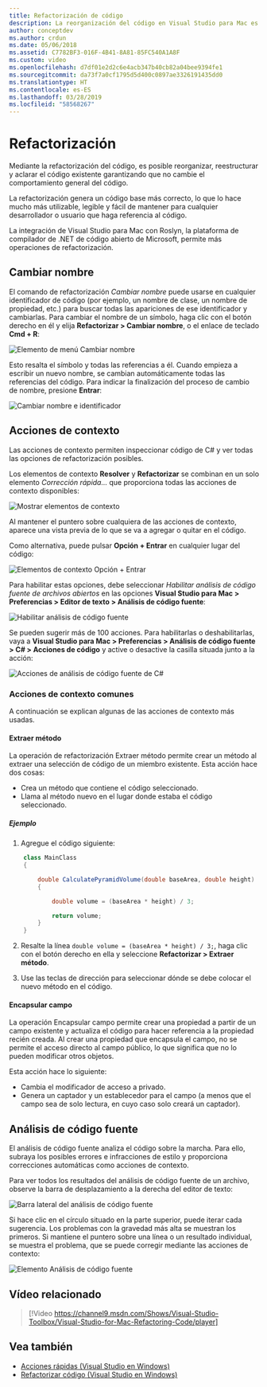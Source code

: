 ```yaml
---
title: Refactorización de código
description: La reorganización del código en Visual Studio para Mac es muy sencilla mediante el análisis de código fuente.
author: conceptdev
ms.author: crdun
ms.date: 05/06/2018
ms.assetid: C7782BF3-016F-4B41-8A81-85FC540A1A8F
ms.custom: video
ms.openlocfilehash: d7df01e2d2c6e4acb347b40cb82a04bee9394fe1
ms.sourcegitcommit: da73f7a0cf1795d5d400c0897ae3326191435dd0
ms.translationtype: HT
ms.contentlocale: es-ES
ms.lasthandoff: 03/28/2019
ms.locfileid: "58568267"
---
```

# <a name="refactoring"></a>Refactorización

Mediante la refactorización del código, es posible reorganizar, reestructurar y aclarar el código existente garantizando que no cambie el comportamiento general del código.

La refactorización genera un código base más correcto, lo que lo hace mucho más utilizable, legible y fácil de mantener para cualquier desarrollador o usuario que haga referencia al código.

La integración de Visual Studio para Mac con Roslyn, la plataforma de compilador de .NET de código abierto de Microsoft, permite más operaciones de refactorización.

## <a name="renaming"></a>Cambiar nombre

El comando de refactorización *Cambiar nombre* puede usarse en cualquier identificador de código (por ejemplo, un nombre de clase, un nombre de propiedad, etc.) para buscar todas las apariciones de ese identificador y cambiarlas. Para cambiar el nombre de un símbolo, haga clic con el botón derecho en él y elija **Refactorizar > Cambiar nombre**, o el enlace de teclado **Cmd + R**:

![Elemento de menú Cambiar nombre](media/refactoring-renaming1.png)

Esto resalta el símbolo y todas las referencias a él. Cuando empieza a escribir un nuevo nombre, se cambian automáticamente todas las referencias del código. Para indicar la finalización del proceso de cambio de nombre, presione **Entrar**:

![Cambiar nombre e identificador](media/refactoring-renaming2.png)

## <a name="context-actions"></a>Acciones de contexto

Las acciones de contexto permiten inspeccionar código de C# y ver todas las opciones de refactorización posibles.

Los elementos de contexto **Resolver** y **Refactorizar** se combinan en un solo elemento *Corrección rápida…* que proporciona todas las acciones de contexto disponibles:

![Mostrar elementos de contexto](media/refactoring-context-action.png)

Al mantener el puntero sobre cualquiera de las acciones de contexto, aparece una vista previa de lo que se va a agregar o quitar en el código.

Como alternativa, puede pulsar **Opción + Entrar** en cualquier lugar del código:

![Elementos de contexto Opción + Entrar](media/refactoring-image2a.png)

Para habilitar estas opciones, debe seleccionar *Habilitar análisis de código fuente de archivos abiertos* en las opciones **Visual Studio para Mac > Preferencias > Editor de texto > Análisis de código fuente**:

![Habilitar análisis de código fuente](media/refactoring-options.png)

Se pueden sugerir más de 100 acciones. Para habilitarlas o deshabilitarlas, vaya a **Visual Studio para Mac > Preferencias > Análisis de código fuente > C# > Acciones de código** y active o desactive la casilla situada junto a la acción:

![Acciones de análisis de código fuente de C#](media/refactoring-image3a.png)

### <a name="common-context-actions"></a>Acciones de contexto comunes

A continuación se explican algunas de las acciones de contexto más usadas.

#### <a name="extract-method"></a>Extraer método

La operación de refactorización Extraer método permite crear un método al extraer una selección de código de un miembro existente. Esta acción hace dos cosas:

* Crea un método que contiene el código seleccionado.
* Llama al método nuevo en el lugar donde estaba el código seleccionado.

##### <a name="example"></a>Ejemplo

1. Agregue el código siguiente:

```csharp
    class MainClass
    {

        double CalculatePyramidVolume(double baseArea, double height)
        {

            double volume = (baseArea * height) / 3;

            return volume;
        }
    }
```

2. Resalte la línea `double volume = (baseArea * height) / 3;`, haga clic con el botón derecho en ella y seleccione **Refactorizar > Extraer método**.

3. Use las teclas de dirección para seleccionar dónde se debe colocar el nuevo método en el código.

#### <a name="encapsulate-field"></a>Encapsular campo

La operación Encapsular campo permite crear una propiedad a partir de un campo existente y actualiza el código para hacer referencia a la propiedad recién creada. Al crear una propiedad que encapsula el campo, no se permite el acceso directo al campo público, lo que significa que no lo pueden modificar otros objetos.

Esta acción hace lo siguiente:

* Cambia el modificador de acceso a privado.
* Genera un captador y un establecedor para el campo (a menos que el campo sea de solo lectura, en cuyo caso solo creará un captador).

## <a name="source-analysis"></a>Análisis de código fuente

El análisis de código fuente analiza el código sobre la marcha. Para ello, subraya los posibles errores e infracciones de estilo y proporciona correcciones automáticas como acciones de contexto.

Para ver todos los resultados del análisis de código fuente de un archivo, observe la barra de desplazamiento a la derecha del editor de texto:

![Barra lateral del análisis de código fuente](media/refactoring-image4a.png)

Si hace clic en el círculo situado en la parte superior, puede iterar cada sugerencia. Los problemas con la gravedad más alta se muestran los primeros. Si mantiene el puntero sobre una línea o un resultado individual, se muestra el problema, que se puede corregir mediante las acciones de contexto:

![Elemento Análisis de código fuente](media/refactoring-image5.png)

## <a name="related-video"></a>Vídeo relacionado

> [!Video https://channel9.msdn.com/Shows/Visual-Studio-Toolbox/Visual-Studio-for-Mac-Refactoring-Code/player]

## <a name="see-also"></a>Vea también

- [Acciones rápidas (Visual Studio en Windows)](/visualstudio/ide/quick-actions)
- [Refactorizar código (Visual Studio en Windows)](/visualstudio/ide/refactoring-in-visual-studio)